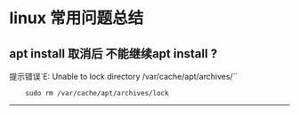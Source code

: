 # linux 常用问题总结

## apt install 取消后 不能继续apt install ?
提示错误`E: Unable to lock directory /var/cache/apt/archives/``
```
    sudo rm /var/cache/apt/archives/lock
```
****
